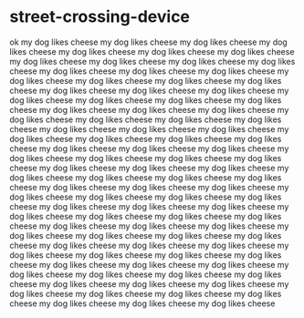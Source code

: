 # street-crossing-device
ok
my dog likes cheese
my dog likes cheese
my dog likes cheese
my dog likes cheese
my dog likes cheese
my dog likes cheese
my dog likes cheese
my dog likes cheese
my dog likes cheese
my dog likes cheese
my dog likes cheese
my dog likes cheese
my dog likes cheese
my dog likes cheese
my dog likes cheese
my dog likes cheese
my dog likes cheese
my dog likes cheese
my dog likes cheese
my dog likes cheese
my dog likes cheese
my dog likes cheese
my dog likes cheese
my dog likes cheese
my dog likes cheese
my dog likes cheese
my dog likes cheese
my dog likes cheese
my dog likes cheese
my dog likes cheese
my dog likes cheese
my dog likes cheese
my dog likes cheese
my dog likes cheese
my dog likes cheese
my dog likes cheese
my dog likes cheese
my dog likes cheese
my dog likes cheese
my dog likes cheese
my dog likes cheese
my dog likes cheese
my dog likes cheese
my dog likes cheese
my dog likes cheese
my dog likes cheese
my dog likes cheese
my dog likes cheese
my dog likes cheese
my dog likes cheese
my dog likes cheese
my dog likes cheese
my dog likes cheese
my dog likes cheese
my dog likes cheese
my dog likes cheese
my dog likes cheese
my dog likes cheese
my dog likes cheese
my dog likes cheese
my dog likes cheese
my dog likes cheese
my dog likes cheese
my dog likes cheese
my dog likes cheese
my dog likes cheese
my dog likes cheese
my dog likes cheese
my dog likes cheese
my dog likes cheese
my dog likes cheese
my dog likes cheese
my dog likes cheese
my dog likes cheese
my dog likes cheese
my dog likes cheese
my dog likes cheese
my dog likes cheese
my dog likes cheese
my dog likes cheese
my dog likes cheese
my dog likes cheese
my dog likes cheese
my dog likes cheese
my dog likes cheese
my dog likes cheese
my dog likes cheese
my dog likes cheese
my dog likes cheese
my dog likes cheese
my dog likes cheese
my dog likes cheese
my dog likes cheese
my dog likes cheese
my dog likes cheese
my dog likes cheese
my dog likes cheese
my dog likes cheese
